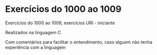 # Exercícios do 1000 ao 1009

<p>Exercícios do 1000 ao 1009, exercícios URI - iniciante</p>
<p>Realizados na linguagem C</p>
<p>Com comentários para facilitar o entendimento, caso alguem não tenha experiência com a linguagem</p>
